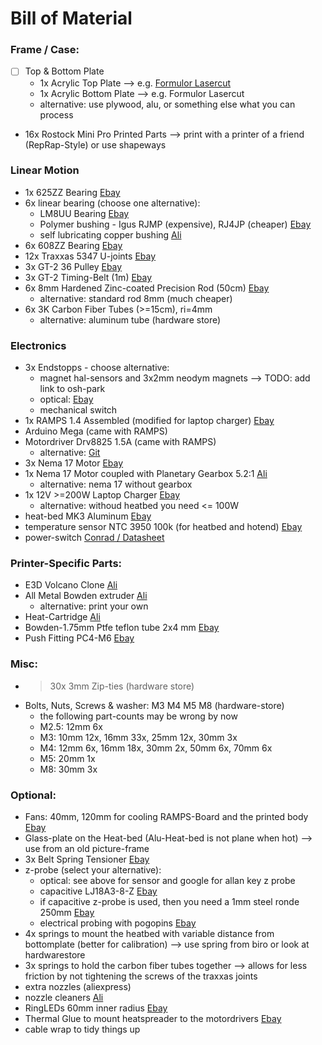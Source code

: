 # Bill of Material

### Frame / Case:
- [ ] Top & Bottom Plate 
   - 1x Acrylic Top Plate --> e.g. [Formulor Lasercut](http://www.formulor.de/)
   - 1x Acrylic Bottom Plate --> e.g. Formulor Lasercut
   - alternative: use plywood, alu, or something else what you can process 
- 16x Rostock Mini Pro Printed Parts --> print with a printer of a friend (RepRap-Style) or use shapeways

### Linear Motion
- 1x 625ZZ Bearing [Ebay](http://www.ebay.de/itm/171136285207)
- 6x linear bearing (choose one alternative):
   - LM8UU Bearing [Ebay](http://www.ebay.de/itm/370861680651)
   - Polymer bushing - Igus RJMP (expensive), RJ4JP (cheaper) [Ebay](http://www.ebay.de/itm/272087896434)
   - self lubricating copper bushing [Ali](http://de.aliexpress.com/item//32275233980.html)
- 6x 608ZZ Bearing [Ebay](http://www.ebay.de/itm/310874698319)
- 12x Traxxas 5347 U-joints	[Ebay](http://www.ebay.de/itm/231676577292)
- 3x GT-2 36 Pulley [Ebay](http://www.ebay.de/itm/181838550576)
- 3x GT-2 Timing-Belt (1m) [Ebay](http://www.ebay.de/itm/301492606404)
- 6x 8mm Hardened Zinc-coated Precision Rod (50cm) [Ebay](http://www.ebay.de/itm/161086182217)
   - alternative: standard rod 8mm (much cheaper)
- 6x 3K Carbon Fiber Tubes (>=15cm), ri=4mm
   - alternative: aluminum tube (hardware store)

### Electronics
- 3x Endstopps - choose alternative:
   - magnet hal-sensors and 3x2mm neodym magnets --> TODO: add link to osh-park
   - optical: [Ebay](http://www.ebay.de/itm/311406937622)
   - mechanical switch
- 1x RAMPS 1.4 Assembled (modified for laptop charger) 	[Ebay](http://www.ebay.de/itm/272039524081)
- Arduino Mega (came with RAMPS)
- Motordriver Drv8825 1.5A (came with RAMPS)
   - alternative: [Git](https://github.com/watterott/SilentStepStick)
- 3x Nema 17 Motor [Ebay](http://www.ebay.de/itm/231657705581)
- 1x Nema 17 Motor coupled with Planetary Gearbox 5.2:1 [Ali](http://de.aliexpress.com/item//2032350540.html)
   - alternative: nema 17 without gearbox
- 1x 12V >=200W Laptop Charger [Ebay](http://www.ebay.de/itm/151730872446)
   - alternative: withoud heatbed you need <= 100W
- heat-bed MK3 Aluminum  [Ebay](http://www.ebay.de/itm/301500250401)
- temperature sensor NTC 3950 100k (for heatbed and hotend) [Ebay](http://www.ebay.de/itm/271985790852)
- power-switch [Conrad / Datasheet](https://www.conrad.de/de/wippschalter-250-vac-10-a-2-x-ausein-sci-r13-244b-02-br-220-vac-rastend-1-st-701001.html)

### Printer-Specific Parts: 
- E3D Volcano Clone [Ali](http://de.aliexpress.com/item//32444293847.html)
- All Metal Bowden extruder	[Ali](http://de.aliexpress.com/store/product//1032650_32462527084.html)
   - alternative: print your own
- Heat-Cartridge [Ali](http://de.aliexpress.com/item//32435258474.html)
- Bowden-1.75mm	Ptfe teflon tube 2x4 mm [Ebay](http://www.ebay.de/itm/151603485581)
- Push Fitting	PC4-M6 [Ebay](http://www.ebay.de/itm/151603549528)

### Misc:
- >30x 3mm Zip-ties (hardware store)			
- Bolts, Nuts, Screws & washer: M3 M4 M5 M8	(hardware-store)
   - the following part-counts may be wrong by now		
   - M2.5: 12mm 6x
   - M3: 10mm 12x, 16mm 33x, 25mm 12x, 30mm 3x
   - M4: 12mm 6x, 16mm 18x, 30mm 2x, 50mm 6x, 70mm 6x
   - M5: 20mm 1x
   - M8: 30mm 3x

### Optional: 
- Fans:	40mm, 120mm for cooling RAMPS-Board and the printed body [Ebay](http://www.ebay.de/itm/151644447282)
- Glass-plate on the Heat-bed (Alu-Heat-bed is not plane when hot) --> use from an old picture-frame
- 3x Belt Spring Tensioner [Ebay](http://www.ebay.de/itm/191732050982)
- z-probe (select your alternative):
   - optical: see above for sensor and google for allan key z probe
   - capacitive LJ18A3-8-Z [Ebay](http://www.ebay.de/itm/351587947315)
   - if capacitive z-probe is used, then you need a 1mm steel ronde 250mm [Ebay](http://www.ebay.de/itm/262208385662)
   - electrical probing with pogopins [Ebay](http://www.ebay.de/itm/251671683856)
- 4x springs to mount the heatbed with variable distance from bottomplate (better for calibration) --> use spring from biro or look at hardwarestore
- 3x springs to hold the carbon fiber tubes together --> allows for less friction by not tightening the screws of the traxxas joints
- extra nozzles (aliexpress)
- nozzle cleaners [Ali](http://de.aliexpress.com/item//32492182891.html)
- RingLEDs	60mm inner radius [Ebay](http://www.ebay.de/itm/170508413215)
- Thermal Glue to mount heatspreader to the motordrivers [Ebay](http://www.ebay.de/itm/121564300763)
- cable wrap to tidy things up 
